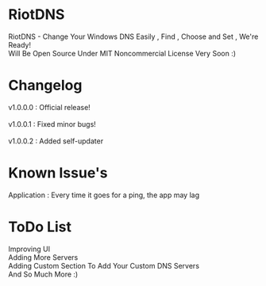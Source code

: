 # RiotDNS
RiotDNS - Change Your Windows DNS Easily , Find , Choose and Set , We're Ready!
<br>
Will Be Open Source Under MIT Noncommercial License Very Soon :)
# Changelog
v1.0.0.0 : 
Official release!
<br><br>
v1.0.0.1 : 
Fixed minor bugs!
<br><br>
v1.0.0.2 :
Added self-updater
# Known Issue's
Application : Every time it goes for a ping, the app may lag
# ToDo List
Improving UI
<br>
Adding More Servers
<br>
Adding Custom Section To Add Your Custom DNS Servers
<br>
And So Much More :)
